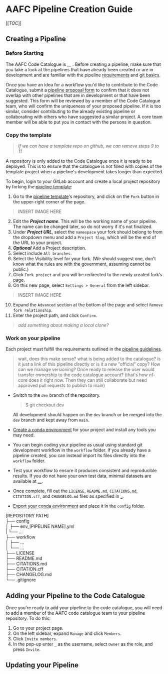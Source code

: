 # AAFC Pipeline Creation Guide
[[_TOC_]] 



## Creating a Pipeline
### Before Starting
The AAFC Code Catalogue is __ . Before creating a pipeline, make sure that you take a look at the pipelines that have already been created or are in development and are familiar with the pipeline [requirements](pipeline_guidelines.md) and [git basics](LINK).  

Once you have an idea for a workflow you'd like to contribute to the Code Catalogue, submit a [pipeline proposal form](LINK) to confirm that it does not overlap with other pipelines that are in development or that have been suggested. This form will be reviewed by a member of the Code Catalogue team, who will confirm the uniqueness of your proposed pipeline. If it is too similar, consider contributing to the already existing pipeline or collaborating with others who have suggested a similar project. A core team member will be able to put you in contact with the persons in question.  

### Copy the template
>*If we can have a template repo on github, we can remove steps 9 to 11*

A repository is only added to the Code Catalogue once it is ready to be deployed. This is to ensure that the catalogue is not filled with copies of the template project when a pipeline's development takes longer than expected. 

To begin, login to your GitLab account and create a local project repository by forking the [pipeline template](LINK):  

1. Go to the [pipeline template](LINK)'s repository, and click on the `Fork` button in the upper-right corner of the page.  
> INSERT IMAGE HERE
2. Edit the ***Project name***. This will be the working name of your pipeline. The name can be changed later, so do not worry if it's not finalized.
3. Under ***Project URL***, select the `namespace` your fork should belong to from the dropdown menu and add a `Project Slug`, which will be the end of the URL to your project.
4. ***Optional*** Add a Project description.
6. Select include `All branches`.
7. Select the Visibility level for your fork. (We should suggest one, don't know what the rules are with the government, assuming cannot be public.)
8. Click `Fork project` and you will be redirected to the newly created fork’s page.
9. On this new page, select `Settings > General` from the left sidebar.
> INSERT IMAGE HERE
10. Expand the `Advanced` section at the bottom of the page and select `Remove fork relationship`.
11. Enter the project path, and click `Confirm`.

> *add something about making a local clone?*

### Work on your pipeline  
Each project must fulfill the requirements outlined in the [pipeline guidelines](pipeline_guidelines.md#requirements).

> wait, does this make sense? what is being added to the catalogue? is it just a link of this pipeline directly or is it a new "official" copy? How can we manage versioning? Once ready to release the user would transfer ownership to the code catalogue account? (that's how nf-core does it right now. Then they can still collaborate but need approved pull requests to publish to main)

- Switch to the `dev` branch of the repository. 
    > $ git checkout dev  

    All development should happen on the `dev` branch or be merged into the `dev` branch and kept away from `main`. 
- [Create a conda environment](conda_guide.md) for your project and install any tools you may need.
- You can begin coding your pipeline as usual using standard git development workflow in the `workflow` folder. If you already have a pipeline created, you can instead import its files directly into the `workflow` folder.  
- Test your workflow to ensure it produces consistent and reproducible results. If you do not have your own test data, minimal datasets are available at [__](LINK).  
- Once complete, fill out the `LICENSE`, `README.md`, `CITATIONS.md`, `CITATION.cff`, and `CHANGELOG.md` files as specified in [_](LINK).
- [Export your conda environment](conda_guide.md#exporting-a-conda-environment) and place it in the `config` folder.

[REPOSITORY PATH]  
    ├── config  
    │   ├── env_[PIPELINE NAME].yml  
    |   └── ...  
    ├── workflow  
    │   ├── ...  
    │   └── ...  
    ├── LICENSE  
    ├── README.md  
    ├── CITATIONS.md  
    ├── CITATION.cff  
    ├── CHANGELOG.md  
    └── .gitignore  


## Adding your Pipeline to the Code Catalogue  
Once you're ready to add your pipeline to the code catalogue, you will need to add a member of the AAFC code catalogue team to your pipeline repository. To do this:
1. Go to your project page.
2. On the left sidebar, expand `Manage` and click `Members`.
3. Click `Invite members`.
4. In the pop-up enter `_` as the username, select `Owner` as the role, and press `Invite`.


## Updating your Pipeline